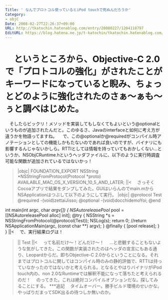 ```yaml
---
Title: ' なんでプロトコル使っているとiPod touchで死ぬんだろうか'
Category:
- objC
Date: 2008-02-27T22:26:37+09:00
URL: http://tkatochin.hatenablog.com/entry/20080227/1204118797
EditURL: https://blog.hatena.ne.jp/t-katochin/tkatochin.hatenablog.com/atom/entry/6653586347154754964
---
```


　というところから、Objective-C 2.0で「プロトコルの強化」がされたことがキーワードになっていると睨み、ちょっとどのように強化されたのさぁ&#12316;ぁも&#12316;ぅと調べはじめた。
====
　そしたらビックリ！メソッドを実装してもしなくてもよいという@optionalというものが追加されたんだと。このゆるさ、Javaのinterfaceと如何に考え方が違うかを物語ってますね。
　で、この@optionalか@requiredがコンパイル時アノテーションとしての機能しかもたないのであれば良いのですが、バイナリにも影響するんじゃないかしら。RTTIとしては情報を持っていてもおかしくない…というか、NSObjCRuntime.hというヘッダファイルに、以下のように実行時調査可能な関数が追加されているではないかっ！
>|objc|
FOUNDATION_EXPORT NSString *NSStringFromProtocol(Protocol *proto) AVAILABLE_MAC_OS_X_VERSION_10_5_AND_LATER;
||<
　さっそくCocoaアプリで結果をダンプしてみた。GUIはいらんのでmain.mからNSApplicationはつぶして以下のようにして実行。
>|objc|
@protocol Test
@required
-(void)zettaiJisso;
@optional
-(void)docchidemoYoi;
@end

int main(int argc, char *argv[])
{
	NSAutoreleasePool* pool = [[NSAutoreleasePool alloc] init];
	@try {
		NSString *s = NSStringFromProtocol(@protocol(Test));
		NSLog(s);
		return 0;
		//return NSApplicationMain(argc,  (const char **) argv);
	} @finally {
		[pool release];
	}
}
||<
　で、実行結果ログは！
>||
Test
||<
　って名前だけ&#12316;！どんだけ&#12316;！
　…と悲観することもないような気がしてきた。この関数が実装されたのはヘッダの宣言にもある通り、Leopardからだ。即ちObjective-C 2.0からということになる。それまではプロトコルに関してはコンパイル時のみの静的評価で、RTTIは持っていなかったのではないかと考えられる。となるとやはりバイナリがiPod touch内の、non 2.0なRuntimeでは解釈不能になって落ちたと考えられるのだ！
　のってきた。これは絶対コンパイルオプションだな。探してみることにする。
***追記
　タイムオーバー。勝手ビルド環境のせいかな。やっぱりだまってSDK出るの待つしか無いのか。
